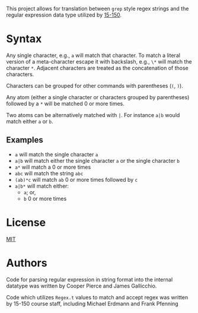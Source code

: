 This project allows for translation between `grep` style regex strings 
and the regular expression data type utilized by 
[15-150](cs.cmu.edu/~15150).

# Syntax #

Any single character, e.g., `a` will match that character. To match a
literal version of a meta-character escape it with backslash, e.g., `\*`
will match the character `*`. Adjacent characters are treated as the
concatenation of those characters.

Characters can be grouped for other commands with parentheses (`(`, `)`).

Any atom (either a single character or characters grouped by
parentheses) followed by a `*` will be matched 0 or more times.

Two atoms can be alternatively matched with `|`. For instance `a|b`
would match either `a` or `b`.

## Examples ##

- `a` will match the single character `a`
- `a|b` will match either the single character `a` or the single
character `b`
- `a*` will match a 0 or more times
- `abc` will match the string `abc`
- `(ab)*c` will match `ab` 0 or more times followed by `c`
- `a|b*` will match either: 
    - `a`; or,
    - `b` 0 or more times

# License #

[MIT](LICENSE)

# Authors #

Code for parsing regular expression in string format into the internal
datatype was written by Cooper Pierce and James Gallicchio.

Code which utilizes `Regex.t` values to match and accept regex was
written by 15-150 course staff, including Michael Erdmann and Frank
Pfenning
